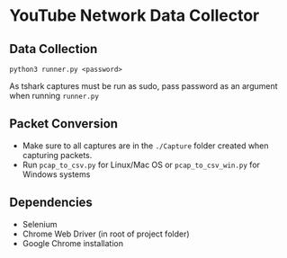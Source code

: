 
# YouTube Network Data Collector
## Data Collection

    python3 runner.py <password>
   As tshark captures must be run as sudo, pass password as an argument when running `runner.py`
## Packet Conversion

 - Make sure to all captures are in the `./Capture` folder created when capturing packets. 
 - Run `pcap_to_csv.py` for Linux/Mac OS or `pcap_to_csv_win.py` for Windows systems


## Dependencies
 - Selenium
 - Chrome Web Driver (in root of project folder)
 - Google Chrome installation

 
